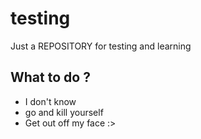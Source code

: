 # testing
Just a REPOSITORY for testing and learning

## What to do ?
 - I don't know
 - go and kill yourself
 - Get out off my face :>
